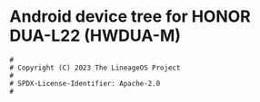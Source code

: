 # Android device tree for HONOR DUA-L22 (HWDUA-M)

```
#
# Copyright (C) 2023 The LineageOS Project
#
# SPDX-License-Identifier: Apache-2.0
#
```
